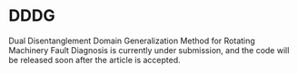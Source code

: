 # DDDG
Dual Disentanglement Domain Generalization Method for Rotating Machinery Fault Diagnosis is currently under submission, and the code will be released soon after the article is accepted.
